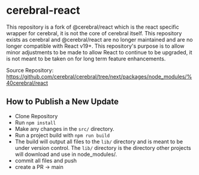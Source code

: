 # cerebral-react
This repository is a fork of @cerebral/react which is the react specific wrapper for cerebral, it is not the core of cerebral itself. This repository exists as cerebral and @cerebral/react are no longer maintained and are no longer compatible with React v19+. This repository's purpose is to allow minor adjustments to be made to allow React to continue to be upgraded, it is not meant to be taken on for long term feature enhancements.

Source Repository: https://github.com/cerebral/cerebral/tree/next/packages/node_modules/%40cerebral/react

## How to Publish a New Update
- Clone Repository
- Run `npm install`
- Make any changes in the `src/` directory.
- Run a project build with `npm run build`
- The build will output all files to the `lib/` directory and is meant to be under version control. The `lib/` directory is the directory other projects will download and use in node_modules/. 
- commit all files and push
- create a PR -> main 


